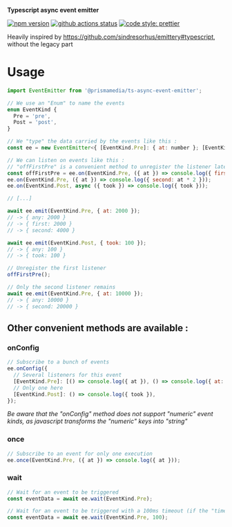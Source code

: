 **Typescript async event emitter**

[![npm version](https://badge.fury.io/js/%40prismamedia%2Fts-async-event-emitter.svg)](https://badge.fury.io/js/%40prismamedia%2Fts-async-event-emitter) [![github actions status](https://github.com/prismamedia/ts-async-event-emitter/workflows/CI/badge.svg)](https://github.com/prismamedia/ts-async-event-emitter/actions) [![code style: prettier](https://img.shields.io/badge/code_style-prettier-ff69b4.svg?style=flat-square)](https://github.com/prettier/prettier)

Heavily inspired by https://github.com/sindresorhus/emittery#typescript, without the legacy part

# Usage

```js
import EventEmitter from '@prismamedia/ts-async-event-emitter';

// We use an "Enum" to name the events
enum EventKind {
  Pre = 'pre',
  Post = 'post',
}

// We "type" the data carried by the events like this :
const ee = new EventEmitter<{ [EventKind.Pre]: { at: number }; [EventKind.Post]: { took: number } }>();

// We can listen on events like this :
// "offFirstPre" is a convenient method to unregister the listener later, see below
const offFirstPre = ee.on(EventKind.Pre, ({ at }) => console.log({ first: at }));
ee.on(EventKind.Pre, ({ at }) => console.log({ second: at * 2 }));
ee.on(EventKind.Post, async ({ took }) => console.log({ took }));

// [...]

await ee.emit(EventKind.Pre, { at: 2000 });
// -> { any: 2000 }
// -> { first: 2000 }
// -> { second: 4000 }

await ee.emit(EventKind.Post, { took: 100 });
// -> { any: 100 }
// -> { took: 100 }

// Unregister the first listener
offFirstPre();

// Only the second listener remains
await ee.emit(EventKind.Pre, { at: 10000 });
// -> { any: 10000 }
// -> { second: 20000 }
```

## Other convenient methods are available :

### onConfig

```js
// Subscribe to a bunch of events
ee.onConfig({
  // Several listeners for this event
  [EventKind.Pre]: [() => console.log({ at }), () => console.log({ at: at * 2 })],
  // Only one here
  [EventKind.Post]: () => console.log({ took }),
});
```

_Be aware that the "onConfig" method does not support "numeric" event kinds, as javascript transforms the "numeric" keys into "string"_

### once

```js
// Subscribe to an event for only one execution
ee.once(EventKind.Pre, ({ at }) => console.log({ at }));
```

### wait

```js
// Wait for an event to be triggered
const eventData = await ee.wait(EventKind.Pre);

// Wait for an event to be triggered with a 100ms timeout (if the "timeout" is reached before the event has been triggered an Error will be thrown)
const eventData = await ee.wait(EventKind.Pre, 100);
```
